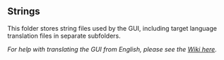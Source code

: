## Strings
This folder stores string files used by the GUI, including target language translation files in separate subfolders.

*For help with translating the GUI from English, please see the [Wiki here](https://github.com/CatmanFan/FriishProduce/wiki/Translation).*
